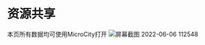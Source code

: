 # 资源共享
本页所有数据均可使用MicroCity打开
![屏幕截图 2022-06-06 112548](https://user-images.githubusercontent.com/4956469/172089516-6d4158c6-82c4-43f9-a3b5-3852a687d668.png)

